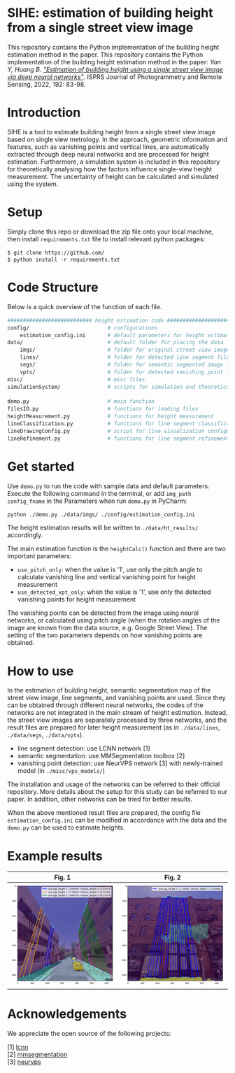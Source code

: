 # SIHE: estimation of building height from a single street view image 
This repository contains the Python implementation of the building height estimation method in the paper.
This repository contains the Python implementation of the building height estimation method in the paper: *Yan Y, Huang B. ["Estimation of building height using a single street view image via deep neural networks"](https://www.sciencedirect.com/science/article/abs/pii/S0924271622002106)*. ISPRS Journal of Photogrammetry and Remote Sensing, 2022, 192: 83-98.

# Introduction
SIHE is a tool to estimate building height from a single street view image based on single view metrology. In the approach, geometric information and features, such as vanishing points and vertical lines, are automatically extracted through deep neural networks and are processed for height estimation. Furthermore, a simulation system is included in this repository for theoretically analysing how the factors influence single-view height measurement. The uncertainty of height can be calculated and simulated using the system.

# Setup
Simply clone this repo or download the zip file onto your local machine, then install `requirements.txt` file to install relevant python packages:

```
$ git clone https://github.com/
$ python install -r requirements.txt
```

# Code Structure
Below is a quick overview of the function of each file.

```bash
########################### height estimation code ###########################    
config/                         # configurations
    estimation_config.ini       # default parameters for height estimation
data/                           # default folder for placing the data
    imgs/                       # folder for original street view images
    lines/                      # folder for detected line segment files
    segs/                       # folder for semantic segmented image files
    vpts/                       # folder for detected vanishing point files
misc/                           # misc files
simulationSystem/               # scripts for simulation and theoretical analysis

demo.py                         # main function
filesIO.py                      # functions for loading files
heightMeasurement.py            # functions for height measurement
lineClassification.py           # functions for line segment classification
lineDrawingConfig.py            # script for line visualization configuration
lineRefinement.py               # functions for line segment refinement
```

# Get started
Use `demo.py` to run the code with sample data and default parameters. Execute the following command in the terminal, or add `img_path config_fname` in the Parameters when run `demo.py` in PyCharm:
```bash
python ./demo.py ./data/imgs/ ./config/estimation_config.ini
```

The height estimation results will be written to `./data/ht_results/` accordingly.

The main estimation function is the `heightCalc()` function and 
there are two important parameters:

* `use_pitch_only`: when the value is '1', use only the pitch angle to calculate 
  vanishing line and vertical vanishing point for height measurement
* `use_detected_vpt_only`: when the value is '1', use only the detected vanishing
  points for height measurement
  
The vanishing points can be detected from the image using neural networks, 
or calculated using pitch angle (when the rotation angles of the image are known 
from the data source, e.g. Google Street View). The setting of the two parameters
depends on how vanishing points are obtained.

# How to use
In the estimation of building height, semantic segmentation map of the street view 
image, line segments, and vanishing points are used. Since they can be obtained 
through different neural networks, the codes of the networks are not integrated 
in the main stream of height estimation. Instead, the street view images are 
separately processed by three networks, and the result files are prepared for later
height measurement (as in `./data/lines`, `./data/segs`, `./data/vpts`).

* line segment detection: use LCNN network [1]
* semantic segmentation: use MMSegmentation toolbox [2]
* vanishing point detection: use NeurVPS network [3] with newly-trained model
  (in `./misc/vps_models/`)
  
The installation and usage of the networks can be referred to their official 
repository. More details about the setup for this study can be referred to our paper.
In addition, other networks can be tried for better results.

When the above mentioned result files are prepared, the config file `estimation_config.ini` 
can be modified in accordance with the data and the `demo.py` can be used to estimate heights.

# Example results

| Fig. 1 | Fig. 2 |
| ---------------------------------- | ----------------------------------  |
| ![fig.1](./misc/figs/0001.png)              | ![fig.2](./misc/figs/0002.png)                                     |



# Acknowledgements
We appreciate the open source of the following projects: 

[1] [lcnn](https://github.com/zhou13/lcnn) \
[2] [mmsegmentation](https://github.com/open-mmlab/mmsegmentation) \
[3] [neurvps](https://github.com/zhou13/neurvps)



